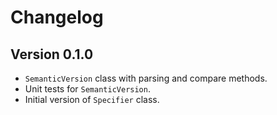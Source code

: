 # Changelog

## Version 0.1.0
- `SemanticVersion` class with parsing and compare methods.
- Unit tests for `SemanticVersion`.
- Initial version of `Specifier` class.
